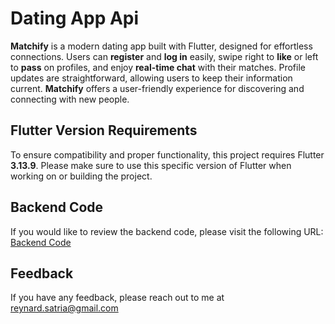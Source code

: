
# Dating App Api

**Matchify** is a modern dating app built with Flutter, designed for effortless connections. Users can **register** and **log in** easily, swipe right to **like** or left to **pass** on profiles, and enjoy **real-time chat** with their matches. Profile updates are straightforward, allowing users to keep their information current. **Matchify** offers a user-friendly experience for discovering and connecting with new people.


## Flutter Version Requirements
To ensure compatibility and proper functionality, this project requires Flutter **3.13.9**. Please make sure to use this specific version of Flutter when working on or building the project.

## Backend Code
If you would like to review the backend code, please visit the following URL: [Backend Code](https://github.com/ReynardChristiansen/api_dating_app)


## Feedback

If you have any feedback, please reach out to me at reynard.satria@gmail.com


